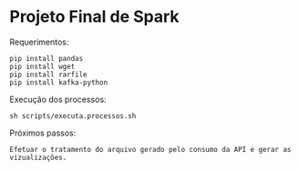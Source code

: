 # Projeto Final de Spark

Requerimentos:

```
pip install pandas
pip install wget
pip install rarfile
pip install kafka-python
```


Execução dos processos:

```
sh scripts/executa.processos.sh
```


Próximos passos:

```
Efetuar o tratamento do arquivo gerado pelo consumo da API e gerar as vizualizações.
```
